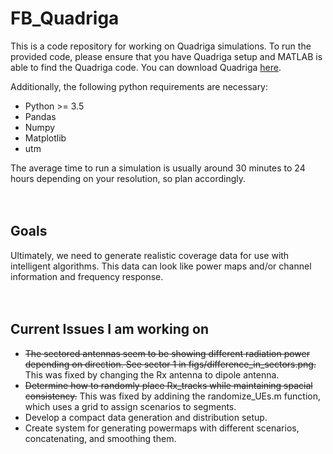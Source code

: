 # FB_Quadriga
  This is a code repository for working on Quadriga simulations. To run the provided code, please ensure that you have Quadriga setup and MATLAB is able to find the Quadriga code. You can download Quadriga  <a href="https://quadriga-channel-model.de/">here</a>.
  
  Additionally, the following python requirements are necessary:
  <ul>
  <li> Python >= 3.5 </li>
  <li> Pandas </li>
  <li> Numpy </li>
  <li> Matplotlib </li>
  <li> utm </li>
  </ul>
  
  The average time to run a simulation is usually around 30 minutes to 24 hours depending on your resolution, so plan accordingly.
  </br></br></br>

## Goals
  Ultimately, we need to generate realistic coverage data for use with intelligent algorithms. This data can look like power maps and/or channel information and frequency response. 
  </br></br></br>

## Current Issues I am working on
<ul>
  <li> <s>The sectored antennas seem to be showing different radiation power depending on direction. See sector 1 in figs/difference_in_sectors.png.</s> This was fixed by changing the Rx antenna to dipole antenna. </li>
  <li> <s>Determine how to randomly place Rx_tracks while maintaining spacial consistency.</s> This was fixed by addining the randomize_UEs.m function, which uses a grid to assign scenarios to segments. </li>
  <li> Develop a compact data generation and distribution setup. </li>
  <li> Create system for generating powermaps with different scenarios, concatenating, and smoothing them. </li>
</ul>

  

